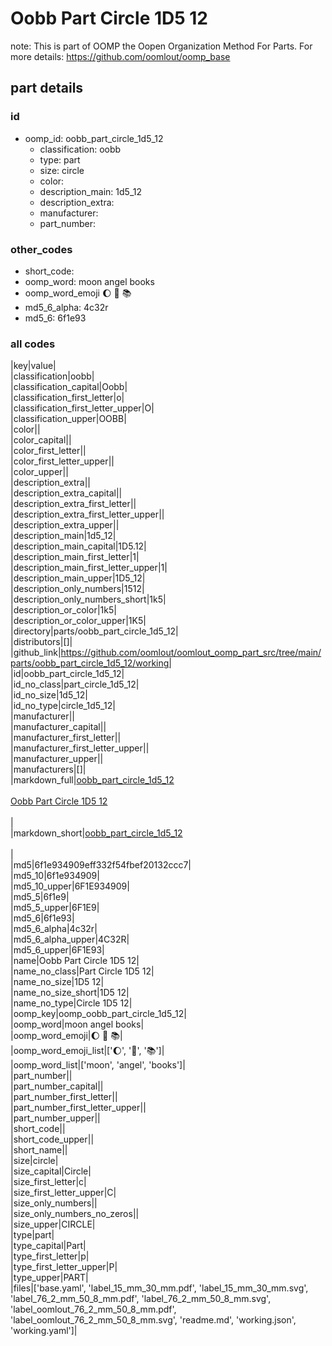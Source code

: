 # Oobb Part Circle 1D5 12  

note: This is part of OOMP the Oopen Organization Method For Parts. For more details: https://github.com/oomlout/oomp_base

##  part details





### id
* oomp_id: oobb_part_circle_1d5_12
  * classification: oobb
  * type: part
  * size: circle
  * color: 
  * description_main: 1d5_12
  * description_extra: 
  * manufacturer: 
  * part_number: 

### other_codes
* short_code: 
* oomp_word: moon angel books
* oomp_word_emoji :moon: :angel: :books:
* md5_6_alpha: 4c32r
* md5_6: 6f1e93

### all codes 
|key|value|  
|classification|oobb|  
|classification_capital|Oobb|  
|classification_first_letter|o|  
|classification_first_letter_upper|O|  
|classification_upper|OOBB|  
|color||  
|color_capital||  
|color_first_letter||  
|color_first_letter_upper||  
|color_upper||  
|description_extra||  
|description_extra_capital||  
|description_extra_first_letter||  
|description_extra_first_letter_upper||  
|description_extra_upper||  
|description_main|1d5_12|  
|description_main_capital|1D5.12|  
|description_main_first_letter|1|  
|description_main_first_letter_upper|1|  
|description_main_upper|1D5_12|  
|description_only_numbers|1512|  
|description_only_numbers_short|1k5|  
|description_or_color|1k5|  
|description_or_color_upper|1K5|  
|directory|parts/oobb_part_circle_1d5_12|  
|distributors|[]|  
|github_link|https://github.com/oomlout/oomlout_oomp_part_src/tree/main/parts/oobb_part_circle_1d5_12/working|  
|id|oobb_part_circle_1d5_12|  
|id_no_class|part_circle_1d5_12|  
|id_no_size|1d5_12|  
|id_no_type|circle_1d5_12|  
|manufacturer||  
|manufacturer_capital||  
|manufacturer_first_letter||  
|manufacturer_first_letter_upper||  
|manufacturer_upper||  
|manufacturers|[]|  
|markdown_full|[oobb_part_circle_1d5_12](https://github.com/oomlout/oomlout_oomp_part_src/tree/main/parts/oobb_part_circle_1d5_12/working)<br>[](https://github.com/oomlout/oomlout_oomp_part_src/tree/main/parts/oobb_part_circle_1d5_12/working)<br>[Oobb Part Circle 1D5 12](https://github.com/oomlout/oomlout_oomp_part_src/tree/main/parts/oobb_part_circle_1d5_12/working)<br><br>|  
|markdown_short|[oobb_part_circle_1d5_12](https://github.com/oomlout/oomlout_oomp_part_src/tree/main/parts/oobb_part_circle_1d5_12/working)<br><br>|  
|md5|6f1e934909eff332f54fbef20132ccc7|  
|md5_10|6f1e934909|  
|md5_10_upper|6F1E934909|  
|md5_5|6f1e9|  
|md5_5_upper|6F1E9|  
|md5_6|6f1e93|  
|md5_6_alpha|4c32r|  
|md5_6_alpha_upper|4C32R|  
|md5_6_upper|6F1E93|  
|name|Oobb Part Circle 1D5 12|  
|name_no_class|Part Circle 1D5 12|  
|name_no_size|1D5 12|  
|name_no_size_short|1D5 12|  
|name_no_type|Circle 1D5 12|  
|oomp_key|oomp_oobb_part_circle_1d5_12|  
|oomp_word|moon angel books|  
|oomp_word_emoji|:moon: :angel: :books:|  
|oomp_word_emoji_list|[':moon:', ':angel:', ':books:']|  
|oomp_word_list|['moon', 'angel', 'books']|  
|part_number||  
|part_number_capital||  
|part_number_first_letter||  
|part_number_first_letter_upper||  
|part_number_upper||  
|short_code||  
|short_code_upper||  
|short_name||  
|size|circle|  
|size_capital|Circle|  
|size_first_letter|c|  
|size_first_letter_upper|C|  
|size_only_numbers||  
|size_only_numbers_no_zeros||  
|size_upper|CIRCLE|  
|type|part|  
|type_capital|Part|  
|type_first_letter|p|  
|type_first_letter_upper|P|  
|type_upper|PART|  
|files|['base.yaml', 'label_15_mm_30_mm.pdf', 'label_15_mm_30_mm.svg', 'label_76_2_mm_50_8_mm.pdf', 'label_76_2_mm_50_8_mm.svg', 'label_oomlout_76_2_mm_50_8_mm.pdf', 'label_oomlout_76_2_mm_50_8_mm.svg', 'readme.md', 'working.json', 'working.yaml']|  
